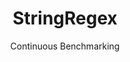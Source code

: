 ---
layout: default
title: StringRegex
subtitle: Continuous Benchmarking
selected: String
expanded: Benchmarking
benchmark: /individual_results/StringRegex.html
---